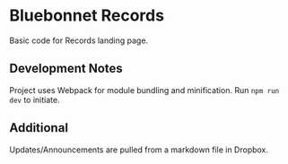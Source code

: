 # Bluebonnet Records

Basic code for Records landing page.

## Development Notes

Project uses Webpack for module bundling and minification. Run `npm run dev` to initiate.

## Additional

Updates/Announcements are pulled from a markdown file in Dropbox.

